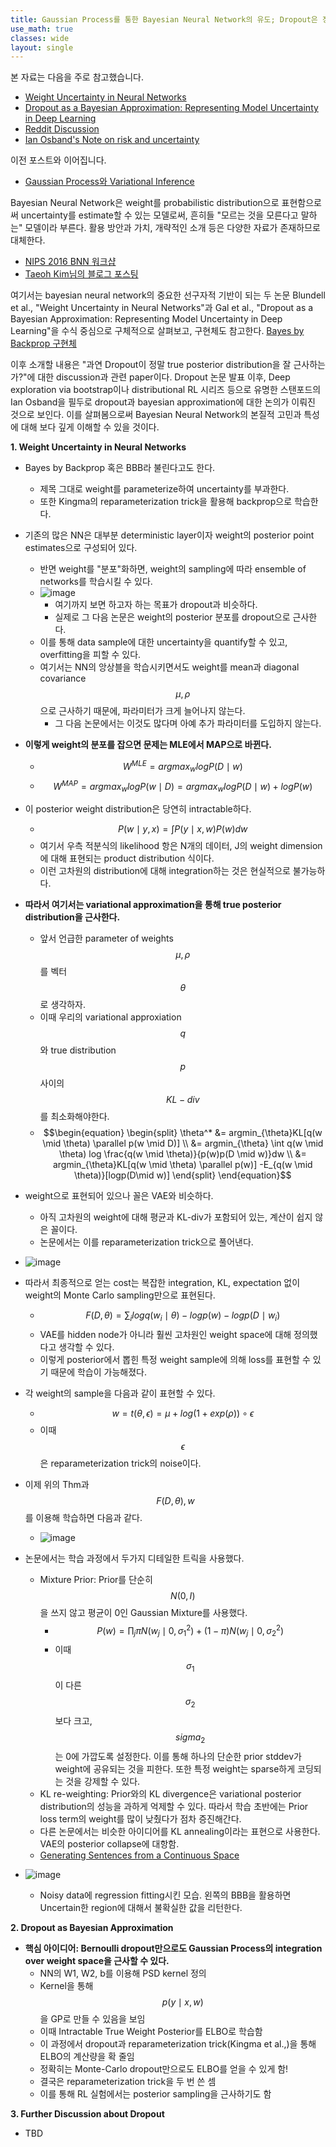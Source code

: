 ```yaml
---
title: Gaussian Process를 통한 Bayesian Neural Network의 유도; Dropout은 정말 bayesian approximation인가?
use_math: true
classes: wide
layout: single
---
```


본 자료는 다음을 주로 참고했습니다.   
- [Weight Uncertainty in Neural Networks](https://openreview.net/pdf?id=Sy2fzU9gl)
- [Dropout as a Bayesian Approximation: Representing Model Uncertainty in Deep Learning](https://arxiv.org/abs/1506.02142)
- [Reddit Discussion](https://www.reddit.com/r/MachineLearning/comments/7bm4b2/d_what_is_the_current_state_of_dropout_as/)
- [Ian Osband's Note on risk and uncertainty](http://bayesiandeeplearning.org/2016/papers/BDL_4.pdf)  
  
  
이전 포스트와 이어집니다. 
- [Gaussian Process와 Variational Inference](https://parkgeonyeong.github.io/Gaussian-Process%EC%99%80-Variational-Inference/)  
  
  

Bayesian Neural Network은 weight를 probabilistic distribution으로 표현함으로써 uncertainty를 estimate할 수 있는 모델로써, 
흔히들 "모르는 것을 모른다고 말하는" 모델이라 부른다. 활용 방안과 가치, 개략적인 소개 등은 다양한 자료가 존재하므로 대체한다.  
- [NIPS 2016 BNN 워크샵](https://www.youtube.com/channel/UC_LBLWLfKk5rMKDOHoO7vPQ)
- [Taeoh Kim님의 블로그 포스팅](https://taeoh-kim.github.io/blog/bayesian-deep-learning-introduction/)    

여기서는 bayesian neural network의 중요한 선구자적 기반이 되는 두 논문 Blundell et al., "Weight Uncertainty in Neural Networks"과 
Gal et al., "Dropout as a Bayesian Approximation: Representing Model Uncertainty in Deep Learning"을 수식 중심으로 구체적으로 
살펴보고, 구현체도 참고한다. [Bayes by Backprop 구현체](http://krasserm.github.io/2019/03/14/bayesian-neural-networks/)
  
이후 소개할 내용은 "과연 Dropout이 정말 true posterior distribution을 잘 근사하는가?"에 대한 discussion과 관련 paper이다. 
Dropout 논문 발표 이후, Deep exploration via bootstrap이나 distributional RL 시리즈 등으로 유명한 스탠포드의 Ian Osband을 필두로 
dropout과 bayesian approximation에 대한 논의가 이뤄진 것으로 보인다. 이를 살펴봄으로써 Bayesian Neural Network의 본질적 고민과 
특성에 대해 보다 깊게 이해할 수 있을 것이다.   
  
  
**1. Weight Uncertainty in Neural Networks**  
- Bayes by Backprop 혹은 BBB라 불린다고도 한다. 
  - 제목 그대로 weight를 parameterize하여 uncertainty를 부과한다.
  - 또한 Kingma의 reparameterization trick을 활용해 backprop으로 학습한다.
- 기존의 많은 NN은 대부분 deterministic layer이자 weight의 posterior point estimates으로 구성되어 있다.
  - 반면 weight를 "분포"화하면, weight의 sampling에 따라 ensemble of networks를 학습시킬 수 있다.
  - ![image](https://user-images.githubusercontent.com/46081019/63660859-44fe2f00-c7f3-11e9-9e01-623e7c029d4c.png)  
    - 여기까지 보면 하고자 하는 목표가 dropout과 비슷하다.
    - 실제로 그 다음 논문은 weight의 posterior 분포를 dropout으로 근사한다.
  - 이를 통해 data sample에 대한 uncertainty을 quantify할 수 있고, overfitting을 피할 수 있다. 
  - 여기서는 NN의 앙상블을 학습시키면서도 weight를 mean과 diagonal covariance $$\mu, \rho$$으로 근사하기 때문에, 파라미터가 크게 늘어나지 않는다.
    - 그 다음 논문에서는 이것도 많다며 아예 추가 파라미터를 도입하지 않는다.
- **이렇게 weight의 분포를 잡으면 문제는 MLE에서 MAP으로 바뀐다.**
  - $$W^{MLE} = argmax_{w} logP(D \mid w)$$
  - $$W^{MAP} = argmax_{w} logP(w \mid D) = argmax_{w} logP(D \mid w) + logP(w)$$
- 이 posterior weight distribution은 당연히 intractable하다.
  - $$P(w \mid y, x) = \int P(y \mid x, w)P(w)dw$$
  - 여기서 우측 적분식의 likelihood 항은 N개의 데이터, J의 weight dimension에 대해 표현되는 product distribution 식이다. 
  - 이런 고차원의 distribution에 대해 integration하는 것은 현실적으로 불가능하다.
- **따라서 여기서는 variational approximation을 통해 true posterior distribution을 근사한다.**
  - 앞서 언급한 parameter of weights $$\mu, \rho$$를 벡터 $$\theta$$로 생각하자.
  - 이때 우리의 variational approxiation $$q$$와 true distribution $$p$$ 사이의 $$KL-div$$를 최소화해야한다.
  - $$\begin{equation} \begin{split}
  \theta^* &= argmin_{\theta}KL[q(w \mid \theta) \parallel p(w \mid D)] \\
  &= argmin_{\theta} \int q(w \mid \theta) log \frac{q(w \mid \theta)}{p(w)p(D \mid w)}dw \\
  &= argmin_{\theta}KL[q(w \mid \theta) \parallel p(w)] -E_{q(w \mid \theta)}[logp(D\mid w)] 
  \end{split}
  \end{equation}$$
- weight으로 표현되어 있으나 꼴은 VAE와 비슷하다.
  - 아직 고차원의 weight에 대해 평균과 KL-div가 포함되어 있는, 계산이 쉽지 않은 꼴이다.
  - 논문에서는 이를 reparameterization trick으로 풀어낸다.
- ![image](https://user-images.githubusercontent.com/46081019/63661515-dd95ae80-c7f5-11e9-8a6f-1f8067de5fa8.png)  
- 따라서 최종적으로 얻는 cost는 복잡한 integration, KL, expectation 없이 weight의 Monte Carlo sampling만으로 표현된다.
  - $$F(D, \theta) = \sum_{i} logq(w_i \mid \theta) - logp(w) -logp(D\mid w_i)$$
  - VAE를 hidden node가 아니라 훨씬 고차원인 weight space에 대해 정의했다고 생각할 수 있다. 
  - 이렇게 posterior에서 뽑힌 특정 weight sample에 의해 loss를 표현할 수 있기 때문에 학습이 가능해졌다.
- 각 weight의 sample을 다음과 같이 표현할 수 있다.
  - $$w = t(\theta, \epsilon) = \mu + log(1 + exp(\rho)) \circ \epsilon$$ 
  - 이때 $$\epsilon$$은 reparameterization trick의 noise이다.
- 이제 위의 Thm과 $$F(D, \theta), w$$를 이용해 학습하면 다음과 같다.
  - ![image](https://user-images.githubusercontent.com/46081019/63662022-e38c8f00-c7f7-11e9-96b6-db2b7fd2a7b8.png)  
- 논문에서는 학습 과정에서 두가지 디테일한 트릭을 사용했다.
  - Mixture Prior: Prior를 단순히 $$N(0, I)$$을 쓰지 않고 평균이 0인 Gaussian Mixture를 사용했다.
    - $$P(w) = \prod_j \pi N(w_j \mid 0, \sigma_1^2) + (1 - \pi) N(w_j \mid 0, \sigma_2^2)$$
    - 이때 $$\sigma_1$$이 다른 $$\sigma_2$$보다 크고, $$sigma_2$$는 0에 가깝도록 설정한다. 이를 통해 하나의 단순한 prior stddev가 weight에 공유되는 것을 피한다. 또한 특정 weight는 sparse하게 코딩되는 것을 강제할 수 있다. 
  - KL re-weighting: Prior와의 KL divergence은 variational posterior distribution의 성능을 과하게 억제할 수 있다. 따라서 학습 초반에는 Prior loss term의 weight를 많이 낮췄다가 점차 증진해간다.
  - 다른 논문에서는 비슷한 아이디어를 KL annealing이라는 표현으로 사용한다. VAE의 posterior collapse에 대항함.
  - [Generating Sentences from a Continuous Space](https://arxiv.org/pdf/1511.06349.pdf)
  
- ![image](https://user-images.githubusercontent.com/46081019/63664561-f73cf300-c801-11e9-95cf-021fcfe2c322.png)  
  - Noisy data에 regression fitting시킨 모습. 왼쪽의 BBB을 활용하면 Uncertain한 region에 대해서 불확실한 값을 리턴한다.

**2. Dropout as Bayesian Approximation**  
- **핵심 아이디어: Bernoulli dropout만으로도 Gaussian Process의 integration over weight space을 근사할 수 있다.** 
  - NN의 W1, W2, b를 이용해 PSD kernel 정의 
  - Kernel을 통해 $$p(y \mid x, w)$$을 GP로 만들 수 있음을 보임
  - 이때 Intractable True Weight Posterior를 ELBO로 학습함
  - 이 과정에서 dropout과 reparameterization trick(Kingma et al.,)을 통해 ELBO의 계산량을 확 줄임
  - 정확히는 Monte-Carlo dropout만으로도 ELBO를 얻을 수 있게 함!
  - 결국은 reparameterization trick을 두 번 쓴 셈
  - 이를 통해 RL 실험에서는 posterior sampling을 근사하기도 함   
  
  
**3. Further Discussion about Dropout**  
- TBD  
